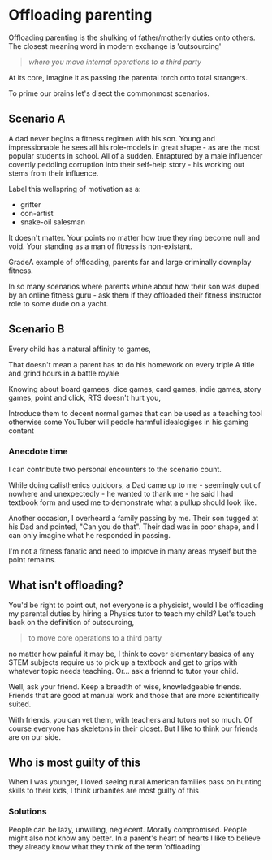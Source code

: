 # Offloading parenting

Offloading parenting is the shulking of father/motherly duties onto others. The closest meaning word in modern exchange is  'outsourcing'

> _where you move internal operations to a third party_

At its core, imagine it as passing the parental torch onto total strangers.

To prime our brains let's disect the commonmost scenarios.

## Scenario A

A dad never begins a  fitness regimen with his son. Young and impressionable he sees all his role-models in great shape - as are the most popular students in school. All of a sudden. Enraptured by a male influencer covertly peddling corruption into their self-help story - his working out stems from their influence.

Label this wellspring of motivation as a:

- grifter
- con-artist
- snake-oil salesman

It doesn't matter. Your points no matter how true they ring become null and void. Your standing as a man of fitness is non-existant.

GradeA example of offloading, parents far and large criminally downplay fitness. 

In so many scenarios where parents whine about how their son was duped by an online fitness guru - ask them if they offloaded their fitness instructor role to some dude on a yacht.

## Scenario B

Every child has a natural affinity to games,

That doesn't mean a parent has to do his homework on every triple A title and grind hours in a battle royale

Knowing about board gamees, dice games, card games, indie games, story games, point and click, RTS doesn't hurt you,

Introduce them to decent normal games that can be used as a teaching tool otherwise some YouTuber will peddle harmful idealogiges in his gaming content

### Anecdote time

I can contribute two personal encounters to the scenario count.

While doing calisthenics outdoors, a Dad came up to me - seemingly out of nowhere and unexpectedly - he wanted to thank me - he said I had textbook form and used me to demonstrate what a pullup should look like. 

Another occasion, I overheard a family passing by me. Their son tugged at his Dad and pointed, "Can you do that". Their dad was in poor shape, and I can only imagine what he responded in passing.

I'm not a fitness fanatic and need to improve in many areas myself but the point remains.

## What isn't offloading?

You'd be right to point out, not everyone is a physicist, would I be offloading my parental duties by hiring a Physics tutor to teach my child? Let's touch back on the definition of outsourcing,

> to move core operations to a third party

no matter how painful it may be, I think to cover elementary basics of any STEM subjects require us to pick up a textbook and get to grips with whatever topic needs teaching. Or... ask a friennd to tutor your child.

Well, ask your friend. Keep a breadth of wise, knowledgeable friends. Friends that are good at manual work and those that are more scientifically suited.

With friends, you can vet them, with teachers and tutors not so much. Of course everyone has skeletons in their closet. But I like to think our friends are on our side. 

## Who is most guilty of  this

When I was younger, I loved seeing rural American families pass on hunting skills to their kids, I think urbanites are most guilty of this

### Solutions

People can be lazy, unwilling, neglecent. Morally compromised. People might also not know any better. In a parent's heart of hearts I like to believe they already know what they think of the term 'offloading'

